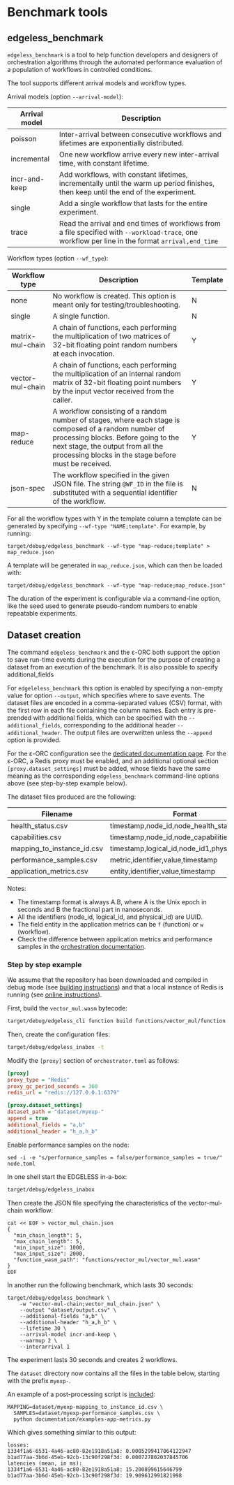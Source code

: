 # Benchmark tools

## edgeless_benchmark

`edgeless_benchmark` is a tool to help function developers and designers of
orchestration algorithms through the automated performance evaluation of a
population of workflows in controlled conditions.

The tool supports different arrival models and workflow types.

Arrival models (option `--arrival-model`):

| Arrival model | Description                                                                                                                                       |
| ------------- | ------------------------------------------------------------------------------------------------------------------------------------------------- |
| poisson       | Inter-arrival between consecutive workflows and lifetimes are exponentially distributed.                                                          |
| incremental   | One new workflow arrive every new inter-arrival time, with constant lifetime.                                                                     |
| incr-and-keep | Add workflows, with constant lifetimes, incrementally until the warm up period finishes, then keep until the end of the experiment.               |
| single        | Add a single workflow that lasts for the entire experiment.                                                                                       |
| trace         | Read the arrival and end times of workflows from a file specified with `--workload-trace`, one workflow per line in the format `arrival,end_time` |

Workflow types (option `--wf_type`):

| Workflow type    | Description                                                                                                                                                                                                                               | Template |
| ---------------- | ----------------------------------------------------------------------------------------------------------------------------------------------------------------------------------------------------------------------------------------- | -------- |
| none             | No workflow is created. This option is meant only for testing/troubleshooting.                                                                                                                                                            | N        |
| single           | A single function.                                                                                                                                                                                                                        | N        |
| matrix-mul-chain | A chain of functions, each performing the multiplication of two matrices of 32-bit floating point random numbers at each invocation.                                                                                                      | Y        |
| vector-mul-chain | A chain of functions, each performing the multiplication of an internal random matrix of 32-bit floating point numbers by the input vector received from the caller.                                                                      | Y        |
| map-reduce       | A workflow consisting of a random number of stages, where each stage is composed of a random number of processing blocks. Before going to the next stage, the output from all the processing blocks in the stage before must be received. | Y        |
| json-spec        | The workflow specified in the given JSON file. The string `@WF_ID` in the file is substituted with a sequential identifier of the workflow.                                                                                               | N        |

For all the workflow types with Y in the template column a template can be generated by specifying `--wf-type "NAME;template"`.
For example, by running:

```shell
target/debug/edgeless_benchmark --wf-type "map-reduce;template" > map_reduce.json
```

A template will be generated in `map_reduce.json`, which can then be loaded with:

```shell
target/debug/edgeless_benchmark --wf-type "map-reduce;map_reduce.json"
```

The duration of the experiment is configurable via a command-line option,
like the seed used to generate pseudo-random numbers to enable repeatable
experiments.

## Dataset creation

The command `edgeless_benchmark` and the ε-ORC both support the option to save
run-time events during the execution for the purpose of creating a dataset from
an execution of the benchmark.
It is also possible to specify additional_fields

For `edgeleless_benchmark` this option is enabled by specifying a non-empty
value for option `--output`, which specifies where to save events.
The dataset files are encoded in a comma-separated values (CSV) format, with
the first row in each file containing the column names.
Each entry is pre-prended with additional fields, which can be specified with
the `--additional_fields`, corresponding to the additional header
`--additional_header`.
The output files are overwritten unless the `--append` option is provided.

For the ε-ORC configuration see the
[dedicated documentation page](./orchestrator.md).
For the ε-ORC, a Redis proxy must be enabled, and an additional optional
section `[proxy.dataset_settings]` must be added, whose fields have the same
meaning as the corresponding `edgeless_benchmark` command-line options above
(see step-by-step example below).

The dataset files produced are the following:

| Filename                   | Format                                         | Produced by          |
| -------------------------- | ---------------------------------------------- | -------------------- |
| health_status.csv          | timestamp,node_id,node_health_status           | ε-ORC                |
| capabilities.csv           | timestamp,node_id,node_capabilities            | ε-ORC                |
| mapping_to_instance_id.csv | timestamp,logical_id,node_id1,physical_id1,... | ε-ORC                |
| performance_samples.csv    | metric,identifier,value,timestamp              | ε-ORC                |
| application_metrics.csv    | entity,identifier,value,timestamp              | `edgeless_benchmark` |

Notes:

- The timestamp format is always A.B, where A is the Unix epoch in seconds and
  B the fractional part in nanoseconds.
- All the identifiers (node_id, logical_id, and physical_id) are UUID.
- The field entity in the application metrics can be `f` (function) or `w`
  (workflow).
- Check the difference between application metrics and performance samples
  in the [orchestration documentation](./local_orchestration.md).

### Step by step example

We assume that the repository has been downloaded and compiled in debug mode
(see [building instructions](../BUILDING.md)) and that a local instance of
Redis is running (see
[online instructions](https://redis.io/docs/latest/operate/oss_and_stack/install/install-redis/)).

First, build the `vector_mul.wasm` bytecode:

```bash
target/debug/edgeless_cli function build functions/vector_mul/function.json
```

Then, create the configuration files:

```bash
target/debug/edgeless_inabox -t
```

Modify the `[proxy]` section of `orchestrator.toml` as follows:

```ini
[proxy]
proxy_type = "Redis"
proxy_gc_period_seconds = 360
redis_url = "redis://127.0.0.1:6379"

[proxy.dataset_settings]
dataset_path = "dataset/myexp-"
append = true
additional_fields = "a,b"
additional_header = "h_a,h_b"
```

Enable performance samples on the node:

```shell
sed -i -e "s/performance_samples = false/performance_samples = true/" node.toml
```

In one shell start the EDGELESS in-a-box:

```bash
target/debug/edgeless_inabox
```

Then create the JSON file specifying the characteristics of the vector-mul-chain
workflow:

```shell
cat << EOF > vector_mul_chain.json
{
  "min_chain_length": 5,
  "max_chain_length": 5,
  "min_input_size": 1000,
  "max_input_size": 2000,
  "function_wasm_path": "functions/vector_mul/vector_mul.wasm"
}
EOF
```

In another run the following benchmark, which lasts 30 seconds:

```shell
target/debug/edgeless_benchmark \
    -w "vector-mul-chain;vector_mul_chain.json" \
    --output "dataset/output.csv" \
    --additional-fields "a,b" \
    --additional-header "h_a,h_b" \
    --lifetime 30 \
    --arrival-model incr-and-keep \
    --warmup 2 \
    --interarrival 1
```

The experiment lasts 30 seconds and creates 2 workflows.

The `dataset` directory now contains all the files in the table below,
starting with the prefix `myexp-`.

An example of a post-processing script is [included](examples-app-metrics.py):

```shell
MAPPING=dataset/myexp-mapping_to_instance_id.csv \
  SAMPLES=dataset/myexp-performance_samples.csv \
  python documentation/examples-app-metrics.py
```

Which gives something similar to this output:

```
losses:
1334f1a6-6531-4a46-ac80-82e1918a51a8: 0.0005299417064122947
b1ad77aa-3b6d-45eb-92cb-13c90f298f3d: 0.000727802037845706
latencies (mean, in ms):
1334f1a6-6531-4a46-ac80-82e1918a51a8: 15.200899615646799
b1ad77aa-3b6d-45eb-92cb-13c90f298f3d: 19.909612991821998
```
